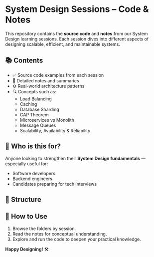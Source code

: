# System Design Sessions – Code & Notes

This repository contains the **source code** and **notes** from our System Design learning sessions. Each session dives into different aspects of designing scalable, efficient, and maintainable systems.

## 📚 Contents

- ✅ Source code examples from each session
- 📝 Detailed notes and summaries
- ⚙️ Real-world architecture patterns
- 🔍 Concepts such as:
  - Load Balancing
  - Caching
  - Database Sharding
  - CAP Theorem
  - Microservices vs Monolith
  - Message Queues
  - Scalability, Availability & Reliability

## 🧠 Who is this for?

Anyone looking to strengthen their **System Design fundamentals** — especially useful for:
- Software developers
- Backend engineers
- Candidates preparing for tech interviews

## 📁 Structure


## 🚀 How to Use

1. Browse the folders by session.
2. Read the notes for conceptual understanding.
3. Explore and run the code to deepen your practical knowledge.


**Happy Designing!** 🛠️
